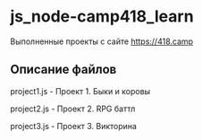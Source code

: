 # js_node-camp418_learn

Выполненные проекты с сайте https://418.camp

## Описание файлов

project1.js - Проект 1. Быки и коровы

project2.js - Проект 2. RPG баттл

project3.js - Проект 3. Викторина


